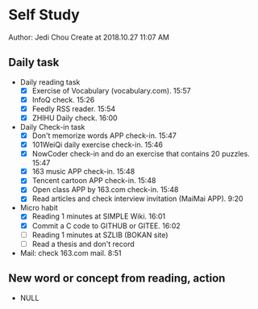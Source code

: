 # Self Study

Author: Jedi Chou
Create at 2018.10.27 11:07 AM

## Daily task

* Daily reading task
  -[x] Exercise of Vocabulary (vocabulary.com). 15:57
  -[x] InfoQ check. 15:26
  -[x] Feedly RSS reader. 15:54
  -[x] ZHIHU Daily check. 16:00

* Daily Check-in task
  -[x] Don't memorize words APP check-in. 15:47
  -[x] 101WeiQi daily exercise check-in. 15:46
  -[x] NowCoder check-in and do an exercise that contains 20 puzzles. 15:47
  -[x] 163 music APP check-in. 15:48
  -[x] Tencent cartoon APP check-in. 15:48
  -[x] Open class APP by 163.com check-in. 15:48
  -[x] Read articles and check interview invitation (MaiMai APP). 9:20

* Micro habit
  -[x] Reading 1 minutes at SIMPLE Wiki. 16:01
  -[x] Commit a C code to GITHUB or GITEE. 16:02
  -[ ] Reading 1 minutes at SZLIB (BOKAN site)
  -[ ] Read a thesis and don't record

* Mail: check 163.com mail. 8:51

## New word or concept from reading, action

* NULL